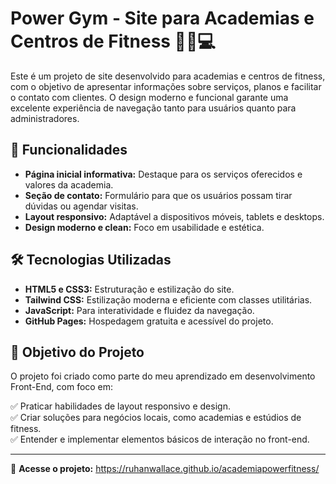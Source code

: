 # Power Gym - Site para Academias e Centros de Fitness 🏋️‍♂️💻  

Este é um projeto de site desenvolvido para academias e centros de fitness, com o objetivo de apresentar informações sobre serviços, planos e facilitar o contato com clientes. O design moderno e funcional garante uma excelente experiência de navegação tanto para usuários quanto para administradores.  

## 🚀 Funcionalidades  

- **Página inicial informativa:** Destaque para os serviços oferecidos e valores da academia.  
- **Seção de contato:** Formulário para que os usuários possam tirar dúvidas ou agendar visitas.  
- **Layout responsivo:** Adaptável a dispositivos móveis, tablets e desktops.  
- **Design moderno e clean:** Foco em usabilidade e estética.  

## 🛠️ Tecnologias Utilizadas  

- **HTML5 e CSS3:** Estruturação e estilização do site.  
- **Tailwind CSS:** Estilização moderna e eficiente com classes utilitárias.  
- **JavaScript:** Para interatividade e fluidez da navegação.  
- **GitHub Pages:** Hospedagem gratuita e acessível do projeto.  

## 🎯 Objetivo do Projeto  

O projeto foi criado como parte do meu aprendizado em desenvolvimento Front-End, com foco em:  

✅ Praticar habilidades de layout responsivo e design.  
✅ Criar soluções para negócios locais, como academias e estúdios de fitness.  
✅ Entender e implementar elementos básicos de interação no front-end.  

---

🔗 **Acesse o projeto:** https://ruhanwallace.github.io/academiapowerfitness/  



